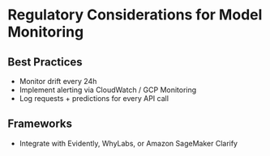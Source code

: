 # Regulatory Considerations for Model Monitoring

## Best Practices
- Monitor drift every 24h
- Implement alerting via CloudWatch / GCP Monitoring
- Log requests + predictions for every API call

## Frameworks
- Integrate with Evidently, WhyLabs, or Amazon SageMaker Clarify
